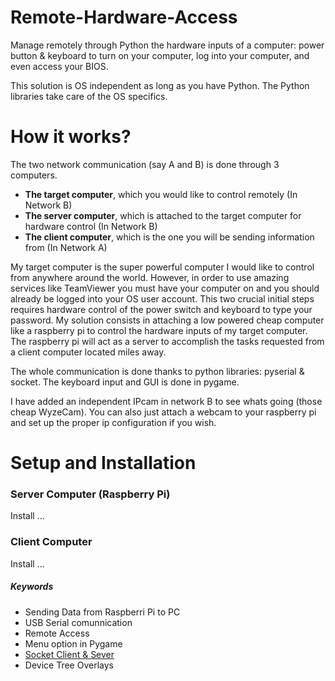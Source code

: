 # Remote-Hardware-Access
Manage remotely through Python the hardware inputs of a computer: power button &amp; keyboard to turn on your computer, log into your computer, and even access your BIOS.

This solution is OS independent as long as you have Python. The Python libraries take care of the OS specifics.

# How it works?
The two network communication (say A and B) is done through 3 computers. 
- <b>The target computer</b>, which you would like to control remotely (In Network B)
- <b>The server computer</b>, which is attached to the target computer for hardware control (In Network B)
- <b>The client computer</b>, which is the one you will be sending information from (In Network A)

My target computer is the super powerful computer I would like to control from anywhere around the world. However, in order to use amazing services like TeamViewer you must have your computer on and you should already be logged into your OS user account. This two crucial initial steps requires hardware control of the power switch and keyboard to type your password. My solution consists in attaching a low powered cheap computer like a raspberry pi to control the hardware inputs of my target computer. The raspberry pi will act as a server to accomplish the tasks requested from a client computer located miles away. 

The whole communication is done thanks to python libraries: pyserial & socket. The keyboard input and GUI is done in pygame.

I have added an independent IPcam in network B to see whats going (those cheap WyzeCam). You can also just attach a webcam to your raspberry pi and set up the proper ip configuration if you wish. 

# Setup and Installation
### Server Computer (Raspberry Pi)
Install ...

### Client Computer 
Install ...


##### Keywords
* Sending Data from Raspberri Pi to PC
* USB Serial comunnication
* Remote Access
* Menu option in Pygame
* [Socket Client & Sever](https://docs.python.org/3/howto/sockets.html)
* Device Tree Overlays
